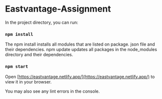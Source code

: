 # Eastvantage-Assignment

In the project directory, you can run:

### `npm install`

The npm install installs all modules that are listed on package. json file and their dependencies. npm update updates all packages in the node_modules directory and their dependencies.

### `npm start`

Open [https://eastvantage.netlify.app/](https://eastvantage.netlify.app/) to view it in your browser.

You may also see any lint errors in the console.



